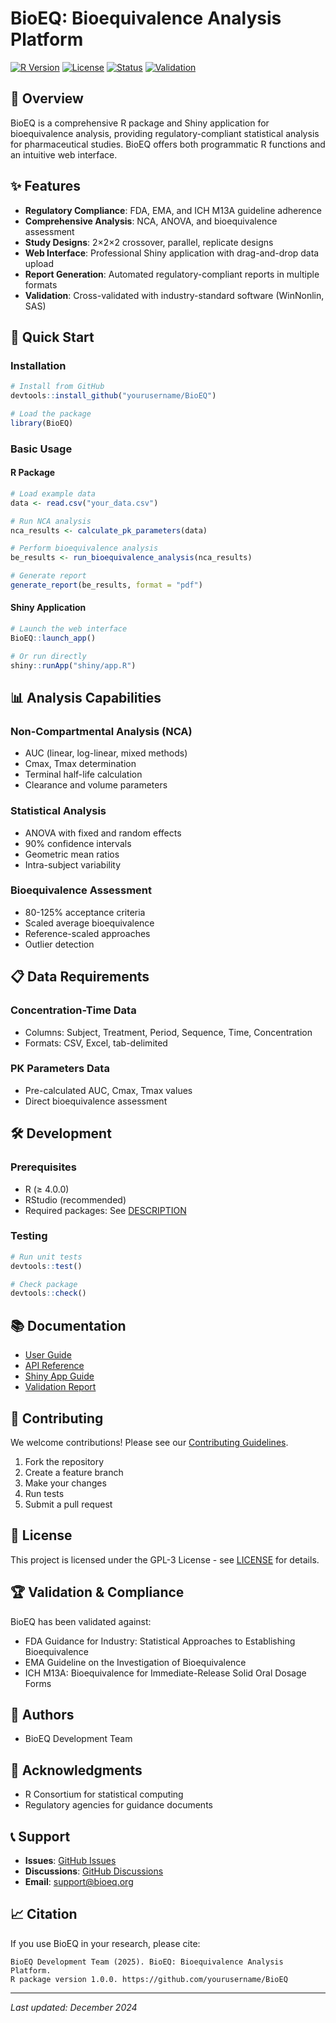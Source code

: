 # BioEQ: Bioequivalence Analysis Platform

[![R Version](https://img.shields.io/badge/R-%3E%3D%204.0.0-blue.svg)](https://cran.r-project.org/)
[![License](https://img.shields.io/badge/License-GPL--3-green.svg)](LICENSE)
[![Status](https://img.shields.io/badge/Status-Beta-yellow.svg)]()
[![Validation](https://img.shields.io/badge/Validation-Coming%20Soon-orange.svg)]()

## 🎯 Overview

BioEQ is a comprehensive R package and Shiny application for bioequivalence analysis, providing regulatory-compliant statistical analysis for pharmaceutical studies. BioEQ offers both programmatic R functions and an intuitive web interface.

## ✨ Features

- **Regulatory Compliance**: FDA, EMA, and ICH M13A guideline adherence
- **Comprehensive Analysis**: NCA, ANOVA, and bioequivalence assessment
- **Study Designs**: 2×2×2 crossover, parallel, replicate designs
- **Web Interface**: Professional Shiny application with drag-and-drop data upload
- **Report Generation**: Automated regulatory-compliant reports in multiple formats
- **Validation**: Cross-validated with industry-standard software (WinNonlin, SAS)

## 🚀 Quick Start

### Installation

```r
# Install from GitHub
devtools::install_github("yourusername/BioEQ")

# Load the package
library(BioEQ)
```

### Basic Usage

#### R Package
```r
# Load example data
data <- read.csv("your_data.csv")

# Run NCA analysis
nca_results <- calculate_pk_parameters(data)

# Perform bioequivalence analysis
be_results <- run_bioequivalence_analysis(nca_results)

# Generate report
generate_report(be_results, format = "pdf")
```

#### Shiny Application
```r
# Launch the web interface
BioEQ::launch_app()

# Or run directly
shiny::runApp("shiny/app.R")
```

## 📊 Analysis Capabilities

### Non-Compartmental Analysis (NCA)
- AUC (linear, log-linear, mixed methods)
- Cmax, Tmax determination
- Terminal half-life calculation
- Clearance and volume parameters

### Statistical Analysis
- ANOVA with fixed and random effects
- 90% confidence intervals
- Geometric mean ratios
- Intra-subject variability

### Bioequivalence Assessment
- 80-125% acceptance criteria
- Scaled average bioequivalence
- Reference-scaled approaches
- Outlier detection

## 📋 Data Requirements

### Concentration-Time Data
- Columns: Subject, Treatment, Period, Sequence, Time, Concentration
- Formats: CSV, Excel, tab-delimited

### PK Parameters Data
- Pre-calculated AUC, Cmax, Tmax values
- Direct bioequivalence assessment

## 🛠️ Development

### Prerequisites
- R (≥ 4.0.0)
- RStudio (recommended)
- Required packages: See [DESCRIPTION](DESCRIPTION)

### Testing
```r
# Run unit tests
devtools::test()

# Check package
devtools::check()
```

## 📚 Documentation

- [User Guide](docs/user_guide.md)
- [API Reference](https://yourusername.github.io/BioEQ/)
- [Shiny App Guide](shiny/README.md)
- [Validation Report](VALIDATION_REPORT.md)

## 🤝 Contributing

We welcome contributions! Please see our [Contributing Guidelines](CONTRIBUTING.md).

1. Fork the repository
2. Create a feature branch
3. Make your changes
4. Run tests
5. Submit a pull request

## 📄 License

This project is licensed under the GPL-3 License - see [LICENSE](LICENSE) for details.

## 🏆 Validation & Compliance

BioEQ has been validated against:
- FDA Guidance for Industry: Statistical Approaches to Establishing Bioequivalence
- EMA Guideline on the Investigation of Bioequivalence
- ICH M13A: Bioequivalence for Immediate-Release Solid Oral Dosage Forms

## 👥 Authors

- BioEQ Development Team

## 🙏 Acknowledgments

- R Consortium for statistical computing
- Regulatory agencies for guidance documents

## 📞 Support

- **Issues**: [GitHub Issues](https://github.com/yourusername/BioEQ/issues)
- **Discussions**: [GitHub Discussions](https://github.com/yourusername/BioEQ/discussions)
- **Email**: support@bioeq.org

## 📈 Citation

If you use BioEQ in your research, please cite:

```
BioEQ Development Team (2025). BioEQ: Bioequivalence Analysis Platform. 
R package version 1.0.0. https://github.com/yourusername/BioEQ
```

---
*Last updated: December 2024*